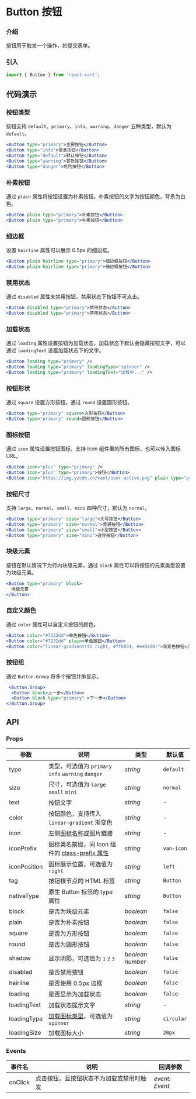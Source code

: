# Button 按钮

### 介绍

按钮用于触发一个操作，如提交表单。

### 引入

```js
import { Button } from 'react-vant';
```

## 代码演示

### 按钮类型

按钮支持 `default`、`primary`、`info`、`warning`、`danger` 五种类型，默认为 `default`。

```jsx
<Button type="primary">主要按钮</Button>
<Button type="info">信息按钮</Button>
<Button type="default">默认按钮</Button>
<Button type="warning">警告按钮</Button>
<Button type="danger">危险按钮</Button>
```

### 朴素按钮

通过 `plain` 属性将按钮设置为朴素按钮，朴素按钮的文字为按钮颜色，背景为白色。

```jsx
<Button plain type="primary">朴素按钮</Button>
<Button plain type="primary">朴素按钮</Button>
```

### 细边框

设置 `hairline` 属性可以展示 0.5px 的细边框。

```jsx
<Button plain hairline type="primary">细边框按钮</Button>
<Button plain hairline type="primary">细边框按钮</Button>
```

### 禁用状态

通过 `disabled` 属性来禁用按钮，禁用状态下按钮不可点击。

```jsx
<Button disabled type="primary">禁用状态</Button>
<Button disabled type="primary">禁用状态</Button>
```

### 加载状态

通过 `loading` 属性设置按钮为加载状态，加载状态下默认会隐藏按钮文字，可以通过 `loadingText` 设置加载状态下的文字。

```jsx
<Button loading type="primary" />
<Button loading type="primary" loadingType="spinner" />
<Button loading type="primary" loadingText="加载中..." />
```

### 按钮形状

通过 `square` 设置方形按钮，通过 `round` 设置圆形按钮。

```jsx
<Button type="primary" square>方形按钮</Button>
<Button type="primary" round>圆形按钮</Button>
```

### 图标按钮

通过 `icon` 属性设置按钮图标，支持 Icon 组件里的所有图标，也可以传入图标 URL。

```jsx
<Button icon="plus" type="primary" />
<Button icon="plus" type="primary">按钮</Button>
<Button icon="https://img.yzcdn.cn/vant/user-active.png" plain type="primary">按钮</Button>
```

### 按钮尺寸

支持 `large`、`normal`、`small`、`mini` 四种尺寸，默认为 `normal`。

```jsx
<Button type="primary" size="large">大号按钮</Button>
<Button type="primary" size="normal">普通按钮</Button>
<Button type="primary" size="small">小型按钮</Button>
<Button type="primary" size="mini">迷你按钮</Button>
```

### 块级元素

按钮在默认情况下为行内块级元素，通过 `block` 属性可以将按钮的元素类型设置为块级元素。

```jsx
<Button type="primary" block>
  块级元素
</Button>
```

### 自定义颜色

通过 `color` 属性可以自定义按钮的颜色。

```jsx
<Button color="#7232dd">单色按钮</Button>
<Button color="#7232dd" plain>单色按钮</Button>
<Button color="linear-gradient(to right, #ff6034, #ee0a24)">渐变色按钮</Button>
```

### 按钮组

通过 `Button.Group` 将多个按钮并排显示。

```jsx
 <Button.Group>
  <Button block>上一步</Button>
  <Button block type="primary" >下一步</Button>
</Button.Group>
```

## API

### Props

| 参数 | 说明 | 类型 | 默认值 |
| --- | --- | --- | --- |
| type | 类型，可选值为 `primary` `info` `warning` `danger` | _string_ | `default` |
| size | 尺寸，可选值为 `large` `small` `mini` | _string_ | `normal` |
| text | 按钮文字 | _string_ | - |
| color | 按钮颜色，支持传入 `linear-gradient` 渐变色 | _string_ | - |
| icon | 左侧[图标名称](#/zh-CN/icon)或图片链接 | _string_ | - |
| iconPrefix | 图标类名前缀，同 Icon 组件的 [class-prefix 属性](#/zh-CN/icon#props) | _string_ | `van-icon` |
| iconPosition | 图标展示位置，可选值为 `right` | _string_ | `left` |
| tag | 按钮根节点的 HTML 标签 | _string_ | `Button` |
| nativeType | 原生 Button 标签的 type 属性 | _string_ | `Button` |
| block | 是否为块级元素 | _boolean_ | `false` |
| plain | 是否为朴素按钮 | _boolean_ | `false` |
| square | 是否为方形按钮 | _boolean_ | `false` |
| round | 是否为圆形按钮 | _boolean_ | `false` |
| shadow | 显示阴影，可选值为 `1` `2` `3` | _boolean_ _number_ | `false` |
| disabled | 是否禁用按钮 | _boolean_ | `false` |
| hairline | 是否使用 0.5px 边框 | _boolean_ | `false` |
| loading | 是否显示为加载状态 | _boolean_ | `false` |
| loadingText | 加载状态提示文字 | _string_ | - |
| loadingType | [加载图标类型](#/zh-CN/loading)，可选值为 `spinner` | _string_ | `circular` |
| loadingSize | 加载图标大小 | _string_ | `20px` |

### Events

| 事件名  | 说明                                     | 回调参数       |
| ------- | ---------------------------------------- | -------------- |
| onClick | 点击按钮，且按钮状态不为加载或禁用时触发 | _event: Event_ |
